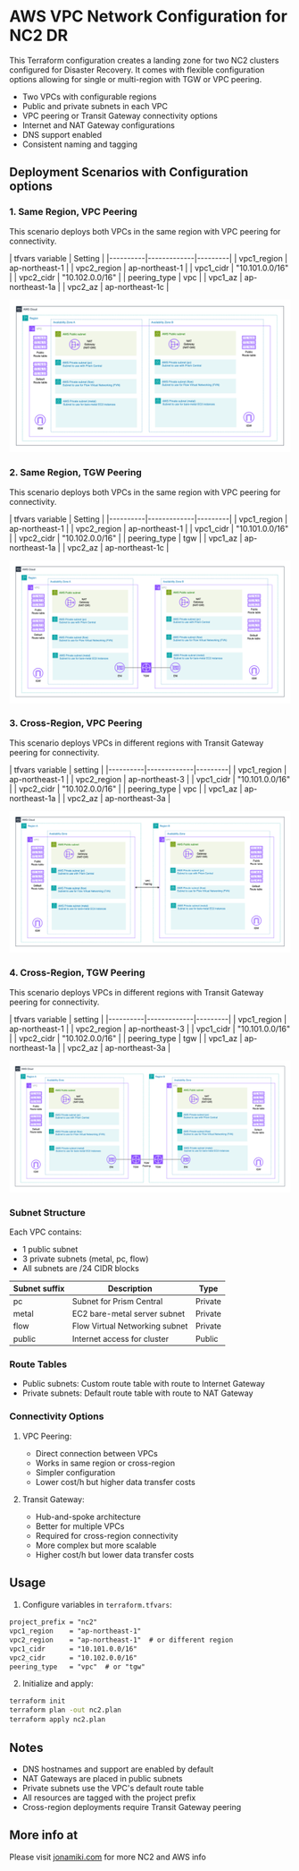 # AWS VPC Network Configuration for NC2 DR

This Terraform configuration creates a landing zone for two NC2 clusters configured for Disaster Recovery. It comes with flexible configuration options allowing for single or multi-region with TGW or VPC peering. 

- Two VPCs with configurable regions
- Public and private subnets in each VPC
- VPC peering or Transit Gateway connectivity options
- Internet and NAT Gateway configurations
- DNS support enabled
- Consistent naming and tagging

## Deployment Scenarios with Configuration options

### 1. Same Region, VPC Peering

This scenario deploys both VPCs in the same region with VPC peering for connectivity.

| tfvars variable | Setting | 
|----------|-------------|---------|
| vpc1_region | ap-northeast-1 | 
| vpc2_region | ap-northeast-1 | 
| vpc1_cidr | "10.101.0.0/16" | 
| vpc2_cidr | "10.102.0.0/16" | 
| peering_type | vpc | 
| vpc1_az | ap-northeast-1a | 
| vpc2_az | ap-northeast-1c | 

![](assets/2025-06-11_TF-single-VPC_multi-AZ.png)

### 2. Same Region, TGW Peering

This scenario deploys both VPCs in the same region with VPC peering for connectivity.

| tfvars variable | Setting | 
|----------|-------------|---------|
| vpc1_region | ap-northeast-1 | 
| vpc2_region | ap-northeast-1 | 
| vpc1_cidr | "10.101.0.0/16" | 
| vpc2_cidr | "10.102.0.0/16" | 
| peering_type | tgw | 
| vpc1_az | ap-northeast-1a | 
| vpc2_az | ap-northeast-1c | 

![](assets/2025-06-11_TF_single-region_TGW-peering.png)

### 3. Cross-Region, VPC Peering

This scenario deploys VPCs in different regions with Transit Gateway peering for connectivity.

| tfvars variable | setting | 
|----------|-------------|---------|
| vpc1_region | ap-northeast-1 | 
| vpc2_region | ap-northeast-3 | 
| vpc1_cidr | "10.101.0.0/16" | 
| vpc2_cidr | "10.102.0.0/16" | 
| peering_type | vpc | 
| vpc1_az | ap-northeast-1a | 
| vpc2_az | ap-northeast-3a | 

![](assets/2025-06-11_TF_multi-region_VPC-peering.png)

### 4. Cross-Region, TGW Peering

This scenario deploys VPCs in different regions with Transit Gateway peering for connectivity.

| tfvars variable | setting | 
|----------|-------------|---------|
| vpc1_region | ap-northeast-1 | 
| vpc2_region | ap-northeast-3 | 
| vpc1_cidr | "10.101.0.0/16" | 
| vpc2_cidr | "10.102.0.0/16" | 
| peering_type | tgw | 
| vpc1_az | ap-northeast-1a | 
| vpc2_az | ap-northeast-3a | 

![](assets/2025-06-11_TF_multi-region_TGW-peering.png)




### Subnet Structure

Each VPC contains:
- 1 public subnet
- 3 private subnets (metal, pc, flow)
- All subnets are /24 CIDR blocks

| Subnet suffix | Description | Type |
|----------|-------------|-------------|
| pc | Subnet for Prism Central | Private |
| metal | EC2 bare-metal server subnet | Private |
| flow | Flow Virtual Networking subnet | Private |
| public | Internet access for cluster | Public |


### Route Tables

- Public subnets: Custom route table with route to Internet Gateway
- Private subnets: Default route table with route to NAT Gateway

### Connectivity Options

1. VPC Peering:
   - Direct connection between VPCs
   - Works in same region or cross-region
   - Simpler configuration
   - Lower cost/h but higher data transfer costs

2. Transit Gateway:
   - Hub-and-spoke architecture
   - Better for multiple VPCs
   - Required for cross-region connectivity
   - More complex but more scalable
   - Higher cost/h but lower data transfer costs


## Usage

1. Configure variables in `terraform.tfvars`:
```hcl
project_prefix = "nc2"
vpc1_region    = "ap-northeast-1"
vpc2_region    = "ap-northeast-1"  # or different region
vpc1_cidr      = "10.101.0.0/16"
vpc2_cidr      = "10.102.0.0/16"
peering_type   = "vpc"  # or "tgw"
```

2. Initialize and apply:
```bash
terraform init
terraform plan -out nc2.plan
terraform apply nc2.plan
```

## Notes

- DNS hostnames and support are enabled by default
- NAT Gateways are placed in public subnets
- Private subnets use the VPC's default route table
- All resources are tagged with the project prefix
- Cross-region deployments require Transit Gateway peering 

## More info at

Please visit [jonamiki.com](https://jonamiki.com) for more NC2 and AWS info
